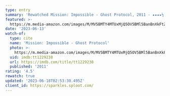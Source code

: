 ```yaml
---
type: entry
summary: 'Rewatched Mission: Impossible - Ghost Protocol, 2011 - ★★★★½'
featured: >-
  https://m.media-amazon.com/images/M/MV5BMTY4MTUxMjQ5OV5BMl5BanBnXkFtZTcwNTUyMzg5Ng@@._V1_SX300.jpg
date: '2023-06-13'
watch-of:
  type: cite
  name: 'Mission: Impossible - Ghost Protocol'
  photo: >-
    https://m.media-amazon.com/images/M/MV5BMTY4MTUxMjQ5OV5BMl5BanBnXkFtZTcwNTUyMzg5Ng@@._V1_SX300.jpg
  uid: imdb:tt1229238
  url: https://imdb.com/title/tt1229238
  published: '2011'
rating: '4.5'
rewatch: true
updated: '2023-06-18T02:53:30.495Z'
client_id: https://sparkles.sploot.com/
---
```

